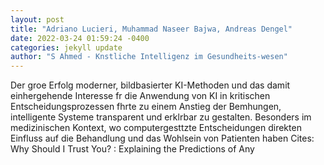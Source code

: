 ```yaml
--- 
layout: post 
title: "Adriano Lucieri, Muhammad Naseer Bajwa, Andreas Dengel" 
date: 2022-03-24 01:59:24 -0400 
categories: jekyll update 
author: "S Ahmed - Knstliche Intelligenz im Gesundheits-wesen" 
--- 
```

Der groe Erfolg moderner, bildbasierter KI-Methoden und das damit einhergehende Interesse fr die Anwendung von KI in kritischen Entscheidungsprozessen fhrte zu einem Anstieg der Bemhungen, intelligente Systeme transparent und erklrbar zu gestalten. Besonders im medizinischen Kontext, wo computergesttzte Entscheidungen direkten Einfluss auf die Behandlung und das Wohlsein von Patienten haben Cites: Why Should I Trust You? : Explaining the Predictions of Any